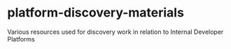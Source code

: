 # platform-discovery-materials
Various resources used for discovery work in relation to Internal Developer Platforms
